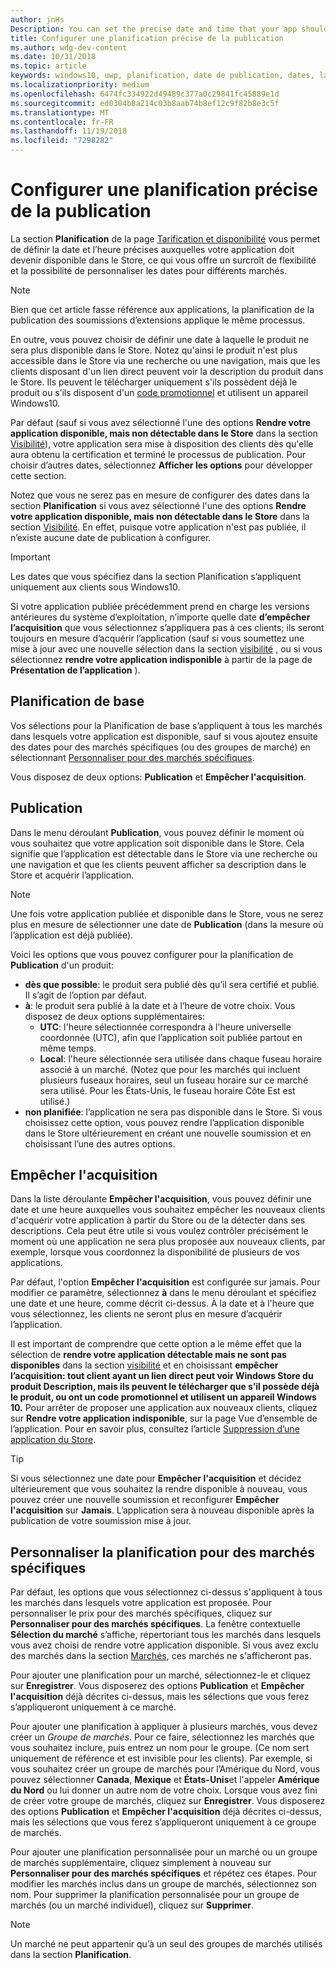 ```yaml
---
author: jnHs
Description: You can set the precise date and time that your app should become available in the Store, giving you greater flexibility and the ability to customize dates for different markets.
title: Configurer une planification précise de la publication
ms.author: wdg-dev-content
ms.date: 10/31/2018
ms.topic: article
keywords: windows10, uwp, planification, date de publication, dates, lancement
ms.localizationpriority: medium
ms.openlocfilehash: 6474fc334922d49489c377a0c29841fc45889e1d
ms.sourcegitcommit: ed0304b8a214c03b8aab74b8ef12c9f82b8e3c5f
ms.translationtype: MT
ms.contentlocale: fr-FR
ms.lasthandoff: 11/19/2018
ms.locfileid: "7298282"
---
```

# <a name="configure-precise-release-scheduling"></a>Configurer une planification précise de la publication

La section **Planification** de la page [Tarification et disponibilité](set-app-pricing-and-availability.md) vous permet de définir la date et l’heure précises auxquelles votre application doit devenir disponible dans le Store, ce qui vous offre un surcroît de flexibilité et la possibilité de personnaliser les dates pour différents marchés.

> [!NOTE]
> Bien que cet article fasse référence aux applications, la planification de la publication des soumissions d’extensions applique le même processus.

En outre, vous pouvez choisir de définir une date à laquelle le produit ne sera plus disponible dans le Store. Notez qu'ainsi le produit n'est plus accessible dans le Store via une recherche ou une navigation, mais que les clients disposant d'un lien direct peuvent voir la description du produit dans le Store. Ils peuvent le télécharger uniquement s'ils possèdent déjà le produit ou s’ils disposent d'un [code promotionnel](generate-promotional-codes.md) et utilisent un appareil Windows10.

Par défaut (sauf si vous avez sélectionné l'une des options **Rendre votre application disponible, mais non détectable dans le Store** dans la section [Visibilité](choose-visibility-options.md#discoverability)), votre application sera mise à disposition des clients dès qu'elle aura obtenu la certification et terminé le processus de publication. Pour choisir d’autres dates, sélectionnez **Afficher les options** pour développer cette section.

Notez que vous ne serez pas en mesure de configurer des dates dans la section **Planification** si vous avez sélectionné l'une des options **Rendre votre application disponible, mais non détectable dans le Store** dans la section [Visibilité](choose-visibility-options.md#discoverability). En effet, puisque votre application n'est pas publiée, il n’existe aucune date de publication à configurer.

> [!IMPORTANT]
> Les dates que vous spécifiez dans la section Planification s’appliquent uniquement aux clients sous Windows10.
>
>Si votre application publiée précédemment prend en charge les versions antérieures du système d’exploitation, n’importe quelle date **d’empêcher l’acquisition** que vous sélectionnez s’appliquera pas à ces clients; ils seront toujours en mesure d’acquérir l’application (sauf si vous soumettez une mise à jour avec une nouvelle sélection dans la section [visibilité](choose-visibility-options.md#discoverability) , ou si vous sélectionnez **rendre votre application indisponible** à partir de la page de **Présentation de l’application** ).


## <a name="base-schedule"></a>Planification de base

Vos sélections pour la Planification de base s’appliquent à tous les marchés dans lesquels votre application est disponible, sauf si vous ajoutez ensuite des dates pour des marchés spécifiques (ou des groupes de marché) en sélectionnant [Personnaliser pour des marchés spécifiques](#customize-the-schedule-for-specific-markets).

Vous disposez de deux options: **Publication** et **Empêcher l'acquisition**. 

## <a name="release"></a>Publication

Dans le menu déroulant **Publication**, vous pouvez définir le moment où vous souhaitez que votre application soit disponible dans le Store. Cela signifie que l’application est détectable dans le Store via une recherche ou une navigation et que les clients peuvent afficher sa description dans le Store et acquérir l’application.

>[!NOTE]
> Une fois votre application publiée et disponible dans le Store, vous ne serez plus en mesure de sélectionner une date de **Publication** (dans la mesure où l’application est déjà publiée).

Voici les options que vous pouvez configurer pour la planification de **Publication** d'un produit:
- **dès que possible**: le produit sera publié dès qu’il sera certifié et publié. Il s’agit de l’option par défaut.
- **à**: le produit sera publié à la date et à l’heure de votre choix. Vous disposez de deux options supplémentaires:
   - **UTC**: l'heure sélectionnée correspondra à l'heure universelle coordonnée (UTC), afin que l’application soit publiée partout en même temps.
   - **Local**: l'heure sélectionnée sera utilisée dans chaque fuseau horaire associé à un marché. (Notez que pour les marchés qui incluent plusieurs fuseaux horaires, seul un fuseau horaire sur ce marché sera utilisé. Pour les États-Unis, le fuseau horaire Côte Est est utilisé.)
- **non planifiée**: l’application ne sera pas disponible dans le Store. Si vous choisissez cette option, vous pouvez rendre l’application disponible dans le Store ultérieurement en créant une nouvelle soumission et en choisissant l’une des autres options.


## <a name="stop-acquisition"></a>Empêcher l'acquisition

Dans la liste déroulante **Empêcher l'acquisition**, vous pouvez définir une date et une heure auxquelles vous souhaitez empêcher les nouveaux clients d'acquérir votre application à partir du Store ou de la détecter dans ses descriptions. Cela peut être utile si vous voulez contrôler précisément le moment où une application ne sera plus proposée aux nouveaux clients, par exemple, lorsque vous coordonnez la disponibilité de plusieurs de vos applications.

Par défaut, l'option **Empêcher l'acquisition** est configurée sur jamais. Pour modifier ce paramètre, sélectionnez **à** dans le menu déroulant et spécifiez une date et une heure, comme décrit ci-dessus. À la date et à l'heure que vous sélectionnez, les clients ne seront plus en mesure d’acquérir l’application.

Il est important de comprendre que cette option a le même effet que la sélection de **rendre votre application détectable mais ne sont pas disponibles** dans la section [visibilité](choose-visibility-options.md#discoverability) et en choisissant **empêcher l’acquisition: tout client ayant un lien direct peut voir Windows Store du produit Description, mais ils peuvent le télécharger que s’il possède déjà le produit, ou ont un code promotionnel et utilisent un appareil Windows 10.** Pour arrêter de proposer une application aux nouveaux clients, cliquez sur **Rendre votre application indisponible**, sur la page Vue d’ensemble de l’application. Pour en savoir plus, consultez l’article [Suppression d’une application du Store](guidance-for-app-package-management.md#removing-an-app-from-the-store).

> [!TIP]
> Si vous sélectionnez une date pour **Empêcher l'acquisition** et décidez ultérieurement que vous souhaitez la rendre disponible à nouveau, vous pouvez créer une nouvelle soumission et reconfigurer **Empêcher l'acquisition** sur **Jamais**. L’application sera à nouveau disponible après la publication de votre soumission mise à jour.

## <a name="customize-the-schedule-for-specific-markets"></a>Personnaliser la planification pour des marchés spécifiques 

Par défaut, les options que vous sélectionnez ci-dessus s'appliquent à tous les marchés dans lesquels votre application est proposée. Pour personnaliser le prix pour des marchés spécifiques, cliquez sur **Personnaliser pour des marchés spécifiques**. La fenêtre contextuelle **Sélection du marché** s’affiche, répertoriant tous les marchés dans lesquels vous avez choisi de rendre votre application disponible. Si vous avez exclu des marchés dans la section [Marchés](define-pricing-and-market-selection.md), ces marchés ne s'afficheront pas. 

Pour ajouter une planification pour un marché, sélectionnez-le et cliquez sur **Enregistrer**. Vous disposerez des options **Publication** et **Empêcher l'acquisition** déjà décrites ci-dessus, mais les sélections que vous ferez s’appliqueront uniquement à ce marché.

Pour ajouter une planification à appliquer à plusieurs marchés, vous devez créer un *Groupe de marchés*. Pour ce faire, sélectionnez les marchés que vous souhaitez inclure, puis entrez un nom pour le groupe. (Ce nom sert uniquement de référence et est invisible pour les clients). Par exemple, si vous souhaitez créer un groupe de marchés pour l’Amérique du Nord, vous pouvez sélectionner **Canada**, **Mexique** et **États-Unis**et l'appeler **Amérique du Nord** ou lui donner un autre nom de votre choix. Lorsque vous avez fini de créer votre groupe de marchés, cliquez sur **Enregistrer**. Vous disposerez des options **Publication** et **Empêcher l'acquisition** déjà décrites ci-dessus, mais les sélections que vous ferez s’appliqueront uniquement à ce groupe de marchés.

Pour ajouter une planification personnalisée pour un marché ou un groupe de marchés supplémentaire, cliquez simplement à nouveau sur **Personnaliser pour des marchés spécifiques** et répétez ces étapes. Pour modifier les marchés inclus dans un groupe de marchés, sélectionnez son nom. Pour supprimer la planification personnalisée pour un groupe de marchés (ou un marché individuel), cliquez sur **Supprimer**.

> [!NOTE]
> Un marché ne peut appartenir qu’à un seul des groupes de marchés utilisés dans la section **Planification**. 










